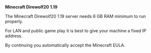 **Minecraft Direwolf20 1.19**

The Minecraft Direwolf20 1.19 server needs 6 GB RAM minimum to run properly.

For LAN and public game play it is best to give your machine a fixed IP address.

By continuing you automatically accept the Minecraft EULA.